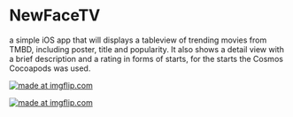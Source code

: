 # NewFaceTV

a simple iOS app that will displays a tableview of trending movies from TMBD, including poster, title and popularity.
It also shows a detail view with a brief description and a rating in forms of starts, for the starts the Cosmos Cocoapods was used.

<a href="https://imgflip.com/gif/3m30e9"><img src="https://i.imgflip.com/3m30e9.gif" title="made at imgflip.com"/></a>


<a href="https://imgflip.com/gif/3m310o"><img src="https://i.imgflip.com/3m310o.gif" title="made at imgflip.com"/></a>
